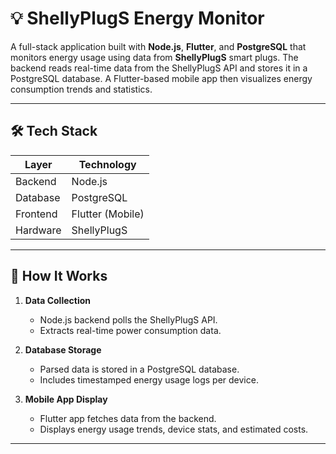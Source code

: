 # 💡 ShellyPlugS Energy Monitor

A full-stack application built with **Node.js**, **Flutter**, and **PostgreSQL** that monitors energy usage using data from **ShellyPlugS** smart plugs. The backend reads real-time data from the ShellyPlugS API and stores it in a PostgreSQL database. A Flutter-based mobile app then visualizes energy consumption trends and statistics.

---

## 🛠️ Tech Stack

| Layer      | Technology     |
|------------|----------------|
| Backend    | Node.js        |
| Database   | PostgreSQL     |
| Frontend   | Flutter (Mobile) |
| Hardware   | ShellyPlugS    |

---

## 🔄 How It Works

1. **Data Collection**
   - Node.js backend polls the ShellyPlugS API.
   - Extracts real-time power consumption data.

2. **Database Storage**
   - Parsed data is stored in a PostgreSQL database.
   - Includes timestamped energy usage logs per device.

3. **Mobile App Display**
   - Flutter app fetches data from the backend.
   - Displays energy usage trends, device stats, and estimated costs.

---


